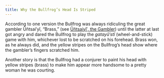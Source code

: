 ```yaml
---
title: Why the Bullfrog’s Head Is Striped
---
```


According to one version the Bullfrog was always ridiculing the great gambler Ûñtsai′yĭ, “Brass,” (see [Ûñtsaiyĭ′, the Gambler](</Wonder/Ûñtsaiyĭ′, the Gambler.html>)) until the latter at last got angry and dared the Bullfrog to play the _gatayû′stĭ_ (wheel-and-stick) game with him, whichever lost to be scratched on his forehead. Brass won, as he always did, and the yellow stripes on the Bullfrog’s head show where the gambler’s fingers scratched him.

Another story is that the Bullfrog had a conjurer to paint his head with yellow stripes (brass) to make him appear more handsome to a pretty woman he was courting.
